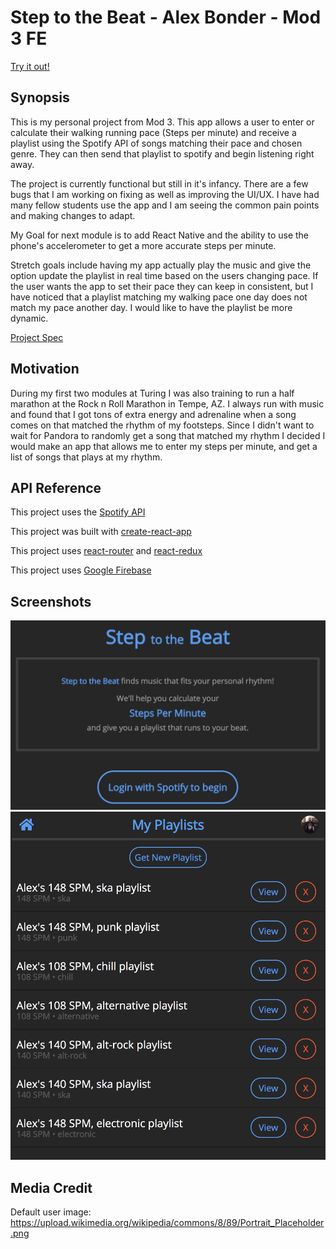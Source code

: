 # Step to the Beat - Alex Bonder - Mod 3 FE

[Try it out!](http://step-to-the-beat.firebaseapp.com)

## Synopsis

This is my personal project from Mod 3. This app allows a user to enter or calculate their walking running pace (Steps per minute) and receive a playlist using the Spotify API of songs matching their pace and chosen genre. They can then send that playlist to spotify and begin listening right away.

The project is currently functional but still in it's infancy. There are a few bugs that I am working on fixing as well as improving the UI/UX. I have had many fellow students use the app and I am seeing the common pain points and making changes to adapt.

My Goal for next module is to add React Native and the ability to use the phone's accelerometer to get a more accurate steps per minute.

Stretch goals include having my app actually play the music and give the option update the playlist in real time based on the users changing pace. If the user wants the app to set their pace they can keep in consistent, but I have noticed that a playlist matching my walking pace one day does not match my pace another day. I would like to have the playlist be more dynamic.

[Project Spec](http://frontend.turing.io/projects/self-directed-project.html)

## Motivation

During my first two modules at Turing I was also training to run a half marathon at the Rock n Roll Marathon in Tempe, AZ. I always run with music and found that I got tons of extra energy and adrenaline when a song comes on that matched the rhythm of my footsteps. Since I didn't want to wait for Pandora to randomly get a song that matched my rhythm I decided I would make an app that allows me to enter my steps per minute, and get a list of songs that plays at my rhythm.

## API Reference

This project uses the [Spotify API](https://beta.developer.spotify.com/)

This project was built with [create-react-app](https://github.com/facebook/create-react-app)

This project uses [react-router](https://reacttraining.com/react-router/) and [react-redux](https://github.com/reactjs/react-redux)

This project uses [Google Firebase](https://firebase.google.com/docs/)

## Screenshots

![Landing Page](screenshots/landing-page.png)
![Playlist View](screenshots/playlist.png)

## Media Credit

Default user image: https://upload.wikimedia.org/wikipedia/commons/8/89/Portrait_Placeholder.png 
